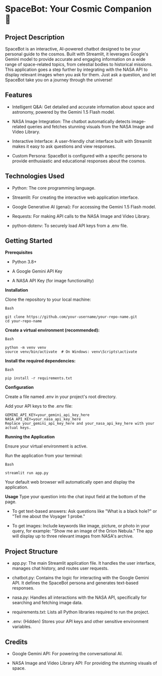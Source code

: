 # SpaceBot: Your Cosmic Companion 🚀
## Project Description
SpaceBot is an interactive, AI-powered chatbot designed to be your personal guide to the cosmos. Built with Streamlit, it leverages Google's Gemini model to provide accurate and engaging information on a wide range of space-related topics, from celestial bodies to historical missions. This application goes a step further by integrating with the NASA API to display relevant images when you ask for them. Just ask a question, and let SpaceBot take you on a journey through the universe!

## Features
- Intelligent Q&A: Get detailed and accurate information about space and astronomy, powered by the Gemini 1.5 Flash model.

- NASA Image Integration: The chatbot automatically detects image-related queries and fetches stunning visuals from the NASA Image and Video Library.

- Interactive Interface: A user-friendly chat interface built with Streamlit makes it easy to ask questions and view responses.

- Custom Persona: SpaceBot is configured with a specific persona to provide enthusiastic and educational responses about the cosmos.

## Technologies Used
- Python: The core programming language.

- Streamlit: For creating the interactive web application interface.

- Google Generative AI (genai): For accessing the Gemini 1.5 Flash model.

- Requests: For making API calls to the NASA Image and Video Library.

- python-dotenv: To securely load API keys from a .env file.

## Getting Started
**Prerequisites**

- Python 3.8+

- A Google Gemini API Key

- A NASA API Key (for image functionality)

**Installation**

Clone the repository to your local machine:
```
Bash

git clone https://github.com/your-username/your-repo-name.git
cd your-repo-name
```
**Create a virtual environment (recommended):**
```
Bash

python -m venv venv
source venv/bin/activate  # On Windows: venv\Scripts\activate
```

**Install the required dependencies:**
```
Bash

pip install -r requirements.txt
```

**Configuration**

Create a file named .env in your project's root directory.

Add your API keys to the .env file:
```
GEMINI_API_KEY=your_gemini_api_key_here
NASA_API_KEY=your_nasa_api_key_here
Replace your_gemini_api_key_here and your_nasa_api_key_here with your actual keys.
```
**Running the Application**

Ensure your virtual environment is active.

Run the application from your terminal:
```
Bash

streamlit run app.py
```

Your default web browser will automatically open and display the application.

**Usage**
Type your question into the chat input field at the bottom of the page.

- To get text-based answers: Ask questions like "What is a black hole?" or "Tell me about the Voyager 1 probe."

- To get images: Include keywords like image, picture, or photo in your query, for example: "Show me an image of the Orion Nebula." The app will display up to three relevant images from NASA's archive.

## Project Structure

- app.py: The main Streamlit application file. It handles the user interface, manages chat history, and routes user requests.

- chatbot.py: Contains the logic for interacting with the Google Gemini API. It defines the SpaceBot persona and generates text-based responses.

- nasa.py: Handles all interactions with the NASA API, specifically for searching and fetching image data.

- requirements.txt: Lists all Python libraries required to run the project.

- .env: (Hidden) Stores your API keys and other sensitive environment variables.

## Credits
- Google Gemini API: For powering the conversational AI.

- NASA Image and Video Library API: For providing the stunning visuals of space.








